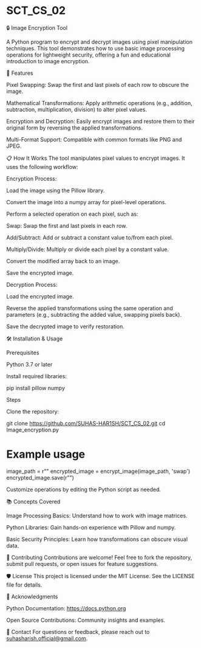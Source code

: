 # SCT_CS_02
🔒 Image Encryption Tool

A Python program to encrypt and decrypt images using pixel manipulation techniques. This tool demonstrates how to use basic image processing operations for lightweight security, offering a fun and educational introduction to image encryption.

🚀 Features

Pixel Swapping: Swap the first and last pixels of each row to obscure the image.

Mathematical Transformations: Apply arithmetic operations (e.g., addition, subtraction, multiplication, division) to alter pixel values.

Encryption and Decryption: Easily encrypt images and restore them to their original form by reversing the applied transformations.

Multi-Format Support: Compatible with common formats like PNG and JPEG.

📋 How It Works
The tool manipulates pixel values to encrypt images. It uses the following workflow:

Encryption Process:

Load the image using the Pillow library.

Convert the image into a numpy array for pixel-level operations.

Perform a selected operation on each pixel, such as:

Swap: Swap the first and last pixels in each row.

Add/Subtract: Add or subtract a constant value to/from each pixel.

Multiply/Divide: Multiply or divide each pixel by a constant value.

Convert the modified array back to an image.

Save the encrypted image.

Decryption Process:

Load the encrypted image.

Reverse the applied transformations using the same operation and parameters (e.g., subtracting the added value, swapping pixels back).

Save the decrypted image to verify restoration.

🛠️ Installation & Usage

Prerequisites

Python 3.7 or later

Install required libraries:

pip install pillow numpy

Steps

Clone the repository:

git clone https://github.com/SUHAS-HAR1SH/SCT_CS_02.git
cd Image_encryption.py


# Example usage
image_path = r"<Enter the path to your input image here>"
encrypted_image = encrypt_image(image_path, 'swap')
encrypted_image.save(r"<Enter the path to save your encrypted image here>")

Customize operations by editing the Python script as needed.

📚 Concepts Covered

Image Processing Basics: Understand how to work with image matrices.

Python Libraries: Gain hands-on experience with Pillow and numpy.

Basic Security Principles: Learn how transformations can obscure visual data.

🤝 Contributing
Contributions are welcome! Feel free to fork the repository, submit pull requests, or open issues for feature suggestions.

🛡️ License
This project is licensed under the MIT License. See the LICENSE file for details.

🌟 Acknowledgments

Python Documentation: https://docs.python.org

Open Source Contributions: Community insights and examples.

📧 Contact
For questions or feedback, please reach out to suhasharish.official@gmail.com.

